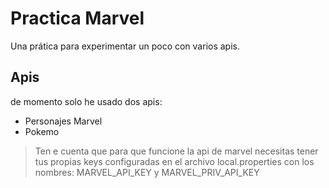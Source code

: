 # Practica Marvel

Una prática para experimentar un poco con varios apis.

## Apis

de momento solo he usado dos apis:

* Personajes Marvel
* Pokemo

> Ten e cuenta que para que funcione la api de marvel necesitas tener tus propias keys configuradas
> en el archivo local.properties con los nombres: MARVEL_API_KEY y MARVEL_PRIV_API_KEY

